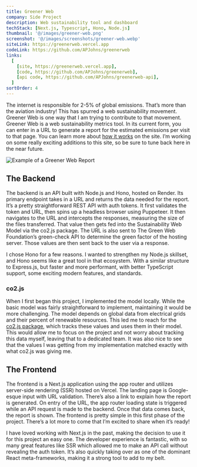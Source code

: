 ```yaml
---
title: Greener Web
company: Side Project
description: Web sustainability tool and dashboard
techStack: [Next.js, Typescript, Hono, Node.js]
thumbnail: '@/images/greener-web.png'
screenshot: '@/images/screenshots/greener-web.webp'
siteLink: https://greenerweb.vercel.app
codeLink: https://github.com/APJohns/greenerweb
links:
  [
    [site, https://greenerweb.vercel.app],
    [code, https://github.com/APJohns/greenerweb],
    [api code, https://github.com/APJohns/greenerweb-api],
  ]
sortOrder: 4
---
```


The internet is responsible for 2-5% of global emissions. That’s more than the aviation industry! This has spurred a web sustainability movement. Greener Web is one way that I am trying to contribute to that movement. Greener Web is a web sustainability metrics tool. In its current form, you can enter in a URL to generate a report for the estimated emissions per visit to that page. You can learn more about [how it works](https://greenerweb.vercel.app/how-it-works) on the site. I’m working on some really exciting additions to this site, so be sure to tune back here in the near future.

![Example of a Greener Web Report](@/images/screenshots/greener-web-report.webp)

## The Backend

The backend is an API built with Node.js and Hono, hosted on Render. Its primary endpoint takes in a URL and returns the data needed for the report. It’s a pretty straightforward REST API with auth tokens. It first validates the token and URL, then spins up a headless browser using Puppeteer. It then navigates to the URL and intercepts the responses, measuring the size of the files transferred. That value then gets fed into the Sustainability Web Model via the co2.js package. The URL is also sent to The Green Web Foundation’s green-check API to determine the green factor of the hosting server. Those values are then sent back to the user via a response.

I chose Hono for a few reasons. I wanted to strengthen my Node.js skillset, and Hono seems like a great tool in that ecosystem. With a similar structure to Express.js, but faster and more performant, with better TypeScript support, some exciting modern features, and standards.

### co2.js

When I first began this project, I implemented the model locally. While the basic model was fairly straightforward to implement, maintaining it would be more challenging. The model depends on global data from electrical grids and their percent of renewable resources. This led me to reach for the [co2.js package](https://www.thegreenwebfoundation.org/co2-js/), which tracks these values and uses them in their model. This would allow me to focus on the project and not worry about tracking this data myself, leaving that to a dedicated team. It was also nice to see that the values I was getting from my implementation matched exactly with what co2.js was giving me.

## The Frontend

The frontend is a Next.js application using the app router and utilizes server-side rendering (SSR) hosted on Vercel. The landing page is Google-esque input with URL validation. There’s also a link to explain how the report is generated. On entry of the URL, the app router loading state is triggered while an API request is made to the backend. Once that data comes back, the report is shown. The frontend is pretty simple in this first phase of the project. There’s a lot more to come that I’m excited to share when it’s ready!

I have loved working with Next.js in the past, making the decision to use it for this project an easy one. The developer experience is fantastic, with so many great features like SSR which allowed me to make an API call without revealing the auth token. It’s also quickly taking over as one of the dominant React meta-frameworks, making it a strong tool to add to my belt.
